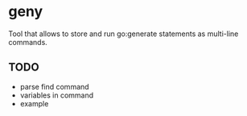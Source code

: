 # geny

Tool that allows to store and run go:generate statements as multi-line commands.

## TODO

- parse find command
- variables in command
- example

